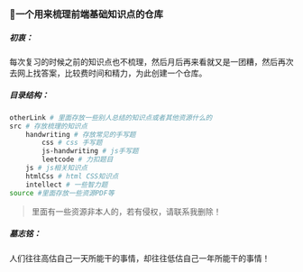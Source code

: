 ### 🙂一个用来梳理前端基础知识点的仓库

##### 初衷：

每次复习的时候之前的知识点也不梳理，然后月后再来看就又是一团糟，然后再次去网上找答案，比较费时间和精力，为此创建一个仓库。

##### 目录结构：

```bash
otherLink # 里面存放一些别人总结的知识点或者其他资源什么的
src # 存放梳理的知识点
	handwriting # 存放常见的手写题
		css # css 手写题
		js-handwriting # js手写题
		leetcode # 力扣题目
	js # js相关知识点
	htmlCss # html CSS知识点
	intellect # 一些智力题
source #里面存放一些资源PDF等
```

> 里面有一些资源非本人的，若有侵权，请联系我删除！

##### 墓志铭：

人们往往高估自己一天所能干的事情，却往往低估自己一年所能干的事情！